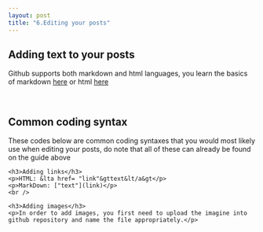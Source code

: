 ```yaml
---
layout: post
title: "6.Editing your posts"
---
```

<html>
  <body>
    <h2>Adding text to your posts</h2>
    <p>Github supports both markdown and html languages, you learn the basics of markdown <a href="https://www.markdownguide.org/basic-syntax/">here</a>
      or html <a href="https://developer.mozilla.org/en-US/docs/Learn/Getting_started_with_the_web/HTML_basics"> here</a></p>
    <br />
    <h2>Common coding syntax</h2>
    <p>These codes below are common coding syntaxes that you would most likely use when editing your posts, 
      do note that all of these can already be found on the guide above</p>
    
    <h3>Adding links</h3>
    <p>HTML: &lta href= "link"&gttext&lt/a&gt</p>
    <p>MarkDown: ["text"](link)</p>
    <br />
    
    <h3>Adding images</h3>
    <p>In order to add images, you first need to upload the imagine into github repository and name the file appropriately.</p>
    
